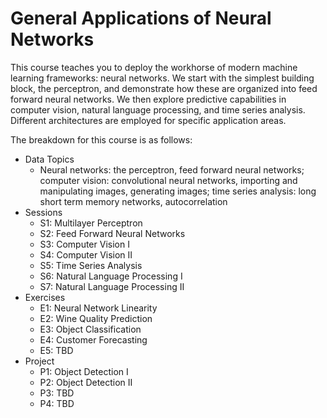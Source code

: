 # General Applications of Neural Networks

This course teaches you to deploy the workhorse of modern machine learning frameworks: neural networks. We start with the simplest building block, the perceptron, and demonstrate how these are organized into feed forward neural networks. We then explore predictive capabilities in computer vision, natural language processing, and time series analysis. Different architectures are employed for specific application areas.

The breakdown for this course is as follows:

*	Data Topics
    * Neural networks: the perceptron, feed forward neural networks; computer vision: convolutional neural networks, importing and manipulating images, generating images; time series analysis: long short term memory networks, autocorrelation
*	Sessions
    * S1: Multilayer Perceptron
    * S2: Feed Forward Neural Networks
    * S3: Computer Vision I
    * S4: Computer Vision II
    * S5: Time Series Analysis
    * S6: Natural Language Processing I
    * S7: Natural Language Processing II
*	Exercises
    * E1: Neural Network Linearity
    * E2: Wine Quality Prediction
    * E3: Object Classification
    * E4: Customer Forecasting 
    * E5: TBD
*	Project
    * P1: Object Detection I
    * P2: Object Detection II
    * P3: TBD
    * P4: TBD